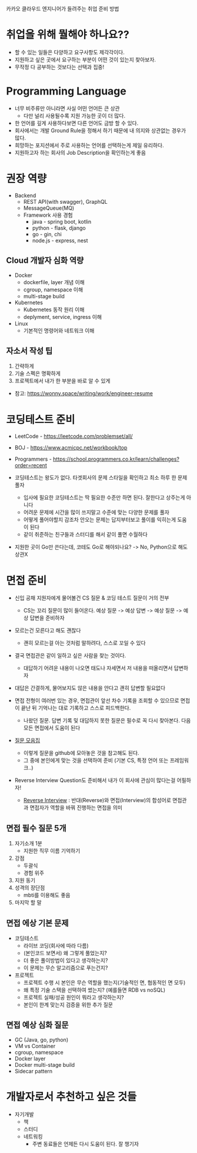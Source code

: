 카카오 클라우드 엔지니어가 들려주는 취업 준비 방법

# 취업을 위해 뭘해야 하나요??
- 할 수 있는 일들은 다양하고 요구사항도 제각각이다.
- 지원하고 싶은 곳에서 요구하는 부분이 어떤 것이 있는지 찾아보자.
- 무작정 다 공부하는 것보다는 선택과 집중!

# Programming Language
- 너무 비주류만 아니라면 사실 어떤 언어든 큰 상관
  - 다만 널리 사용될수록 지원 가능한 곳이 더 많다.
- 한 언어를 깊게 사용하다보면 다른 언어도 금방 할 수 있다.
- 회사에서는 개발 Ground Rule을 정해서 하기 때문에 내 의지와 상관없는 경우가 많다.
- 희망하는 포지션에서 주로 사용하는 언어를 선택하는게 제일 유리하다.
- 지원하고자 하는 회사의 Job Description을 확인하는게 좋음

# 권장 역량
- Backend
  - REST API(with swagger), GraphQL
  - MessageQueue(MQ)
  - Framework 사용 경험
    - java - spring boot, kotlin
    - python - flask, django
    - go - gin, chi
    - node.js - express, nest
## Cloud 개발자 심화 역량
- Docker
  - dockerfile, layer 개념 이해
  - cgroup, namespace 이해
  - multi-stage build
- Kubernetes
  - Kubernetes 동작 원리 이해
  - deplyment, service, ingress 이해
- Linux
  - 기본적인 명령어와 네트워크 이해
## 자소서 작성 팁
1. 간략하게
2. 기술 스펙은 명확하게
3. 프로젝트에서 내가 한 부분을 바로 알 수 있게
- 참고: https://wonny.space/writing/work/engineer-resume

# 코딩테스트 준비
- LeetCode - https://leetcode.com/problemset/all/
- BOJ - https://www.acmicpc.net/workbook/top
- Programmers - https://school.programmers.co.kr/learn/challenges?order=recent

- 코딩테스트는 왕도가 없다. 타겟회사의 문제 스타일을 확인하고 최소 하루 한 문제 풀자
  - 입사에 필요한 코딩테스트는 딱 필요한 수준만 하면 된다. 잘한다고 상주는게 아니다
  - 어려운 문제에 시간을 많이 쓰지말고 수준에 맞는 다양한 문제를 풀자
  - 어떻게 풀어야할지 감조차 안오는 문제는 답지부터보고 풀이를 익히는게 도움이 된다
  - 같이 취준하는 친구들과 스터디를 해서 같이 풀면 수월하다
- 지원한 곳이 Go만 쓴다는데, 코테도 Go로 해야되나요? -> No, Python으로 해도 상관X

# 면접 준비
- 신입 공채 지원자에게 물어볼건 CS 질문 & 코딩 테스트 질문이 거의 전부
  - CS는 꼬리 질문이 많이 들어온다. 예상 질문 -> 예상 답변 -> 예상 질문 -> 예상 답변을 준비하자
- 모르는건 모른다고 해도 괜찮다
  - 괜히 모르는걸 아는 것처럼 말하려다, 스스로 꼬일 수 있다
- 결국 면접관은 같이 일하고 싶은 사람을 찾는 것이다.
  - 대답하기 어려운 내용이 나오면 태도나 자세면서 저 내용을 떠올리면서 답변하자
- 대답은 간결하게, 물어보지도 않은 내용을 안다고 괜히 답변할 필요없다
- 면접 전형이 여러번 있는 경우, 면접관이 앞선 차수 기록을 조회할 수 있으므로 면접이 끝난 뒤 기억나는 대로 기록하고 스스로 피드백한다.
  - 나왔던 질문. 답변 기록 및 대답하지 못한 질문은 필수로 꼭 다시 찾아본다. 다음 모든 면접에서 도움이 된다

- [질문 모음집](https://github.com/DopplerHQ/awesome-interview-questions)
  - 이렇게 질문을 github에 모아놓은 것을 참고해도 된다.
  - 그 중에 본인에게 맞는 것을 선택하여 준비 (기본 CS, 특정 언어 또는 프레임워크..)
- Reverse Interview Question도 준비해서 내가 이 회사에 관심이 많다는걸 어필하자!
  - [Reverse Interview](https://github.com/jaeyeophan/interview_question_for_beginner) : 반대(Reverse)와 면접(Interview)의 합성어로 면접관과 면접자가 역할을 바꿔 진행하는 면접을 의미
 
## 면접 필수 질문 5개
1. 자기소개 1분
   - 지원한 직무 이름 기억하기
2. 강점
   - 두괄식
   - 경험 위주
3. 지원 동기
4. 성격의 장단점
   - mbti를 이용해도 좋음
5. 마지막 할 말

## 면접 에상 기본 문제
- 코딩테스트
  - 라이브 코딩(회사에 따라 다름)
  - (본인코드 보면서) 왜 그렇게 풀었는지?
  - 더 좋은 풀이방법이 있다고 생각하는지?
  - 이 문제는 무슨 알고리즘으로 푸는건지?
- 프로젝트
  - 프로젝트 수행 시 본인은 무슨 역할을 했는지(기술적인 면, 협동적인 면 모두)
  - 왜 특정 기술 스택을 선택하여 썼는지? (예를들면 RDB vs noSQL)
  - 프로젝트 실패/성공 원인이 뭐라고 생각하는지?
  - 본인이 한계 맞는지 검증을 위한 추가 질문

## 면접 예상 심화 질문
- GC (Java, go, python)
- VM vs Container
- cgroup, namespace
- Docker layer
- Docker multi-stage build
- Sidecar pattern

# 개발자로서 추천하고 싶은 것들
- 자기개발
  - 책
  - 스터디
  - 네트워킹
    - 주변 동료들은 언제든 다시 도움이 된다. 잘 챙기자

